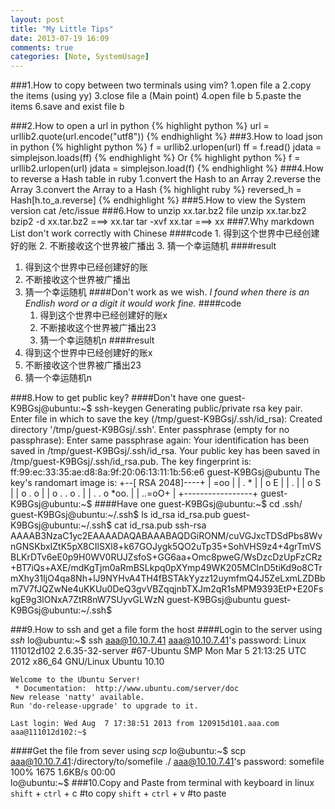 ```yaml
---
layout: post
title: "My Little Tips"
date: 2013-07-19 16:09
comments: true
categories: [Note, SystemUsage]
---
```

###1.How to copy between two terminals using vim?
1.open file a
2.copy the items (using yy)
3.close file a (Main point)
4.open file b
5.paste the items
6.save and exist file b

###2.How to open a url in python 
{% highlight python %}
url = urllib2.quote(url.encode("utf8"))
{% endhighlight %}
###3.How to load json in python 
{% highlight python %}
f = urllib2.urlopen(url)
ff = f.read()
jdata = simplejson.loads(ff)
{% endhighlight %}
Or
{% highlight python %}
f = urllib2.urlopen(url)
jdata = simplejson.load(f)
{% endhighlight %}
###4.How to reverse a Hash table in ruby
1.convert the Hash to an Array
2.reverse the Array 
3.convert the Array to a Hash 
{% highlight ruby %}
reversed_h = Hash[h.to_a.reverse]
{% endhighlight %}
###5.How to view the System version
	cat /etc/issue
###6.How to unzip xx.tar.bz2 file
	unzip xx.tar.bz2
	bzip2 -d xx.tar.bz2 ===> xx.tar
	tar -xvf  xx.tar ===> xx
###7.Why markdown List don't work correctly with Chinese
####code
	1. 得到这个世界中已经创建好的账
	2. 不断接收这个世界被广播出
	3. 猜一个幸运随机
####result
1. 得到这个世界中已经创建好的账
2. 不断接收这个世界被广播出
3. 猜一个幸运随机
####Don't work as we wish. _I found when there is an Endlish word or a digit it would work fine._
####code
	1. 得到这个世界中已经创建好的账x 
	2. 不断接收这个世界被广播出23
	3. 猜一个幸运随机n
####result
1. 得到这个世界中已经创建好的账x 
2. 不断接收这个世界被广播出23
3. 猜一个幸运随机n

###8.How to get public key?
####Don't have one
	guest-K9BGsj@ubuntu:~$ ssh-keygen 
	Generating public/private rsa key pair.
	Enter file in which to save the key (/tmp/guest-K9BGsj/.ssh/id_rsa): 
	Created directory '/tmp/guest-K9BGsj/.ssh'.
	Enter passphrase (empty for no passphrase): 
	Enter same passphrase again: 
	Your identification has been saved in /tmp/guest-K9BGsj/.ssh/id_rsa.
	Your public key has been saved in /tmp/guest-K9BGsj/.ssh/id_rsa.pub.
	The key fingerprint is:
	ff:99:ec:33:35:ae:d8:8a:9f:20:06:13:11:1b:56:e6 guest-K9BGsj@ubuntu
	The key's randomart image is:
	+--[ RSA 2048]----+
	|    =oo          |
	|   . *           |
	|    o E          |
	|     .           |
	|    o   S        |
	|     o   .    o  |
	|      o . .  o . |
	|     . . o *oo.  |
	|        ..=oO+   |
	+-----------------+
	guest-K9BGsj@ubuntu:~$ 
####Have one
	guest-K9BGsj@ubuntu:~$ cd .ssh/
	guest-K9BGsj@ubuntu:~/.ssh$ ls
	id_rsa  id_rsa.pub
	guest-K9BGsj@ubuntu:~/.ssh$ cat id_rsa.pub 
	ssh-rsa AAAAB3NzaC1yc2EAAAADAQABAAABAQDGiRONM/cuVGJxcTDSdPbs8WvnGNSKbxIZtK5pX8CIlSXl8+k67GOJygk5QO2uTp35+SohVHS9z4+4grTmVSBLKrDTv6eE0p9H0WV0RUJZsfoS+GG6aa+Omc8pweG/WsDzcDzUpFzCRz+BT7iQs+AXE/mdKgTjm0aRmBSLkpq0pXYmp49WK205MCInD5tiKd9o8CTrmXhy31IjO4qa8Nh+lJ9NYHvA4TH4fBSTAkYyzz12uymfmQ4J5ZeLxmLZDBbm7V7fJQZwNe4uKKUu0DeQ3gvVBZqqjnbTXJm2qR1sMPM9393EtP+E20FskgE9g3lONxA7ZtR8nW7SUyvGLWzN guest-K9BGsj@ubuntu
	guest-K9BGsj@ubuntu:~/.ssh$ 

###9.How to ssh and get a file form the host
####Login to the server using _ssh_
	lo@ubuntu:~$ ssh aaa@10.10.7.41
	aaa@10.10.7.41's password: 
	Linux 111012d102 2.6.35-32-server #67-Ubuntu SMP Mon Mar 5 21:13:25 UTC 2012 x86\_64 GNU/Linux
	Ubuntu 10.10
	
	Welcome to the Ubuntu Server!
	 * Documentation:  http://www.ubuntu.com/server/doc
	New release 'natty' available.
	Run 'do-release-upgrade' to upgrade to it.
	
	Last login: Wed Aug  7 17:38:51 2013 from 120915d101.aaa.com
	aaa@111012d102:~$ 
	
####Get the file from sever using _scp_
	lo@ubuntu:~$ scp aaa@10.10.7.41:/directory/to/somefile ./
	aaa@10.10.7.41's password: 
	somefile		100% 1675     1.6KB/s   00:00    
	lo@ubuntu:~$ 
###10.Copy and Paste from terminal with keyboard in linux
	`shift` + `ctrl` + c		#to copy
	`shift` + `ctrl` + v		#to paste

